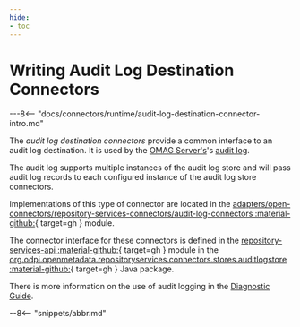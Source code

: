 ```yaml
---
hide:
- toc
---
```


<!-- SPDX-License-Identifier: CC-BY-4.0 -->
<!-- Copyright Contributors to the Egeria project. -->

# Writing Audit Log Destination Connectors

---8<-- "docs/connectors/runtime/audit-log-destination-connector-intro.md"

The *audit log destination connectors* provide a common interface to an audit log destination. It is used by the [OMAG Server's](/egeria-docs/concepts/omag-server)'s [audit log](/egeria-docs/concepts/audit-log).

The audit log supports multiple instances of the audit log store and will pass audit log records to each configured instance of the audit log store connectors.

Implementations of this type of connector are located in the [adapters/open-connectors/repository-services-connectors/audit-log-connectors :material-github:](https://github.com/odpi/egeria/tree/master/open-metadata-implementation/adapters/open-connectors/repository-services-connectors/audit-log-connectors){ target=gh } module.

The connector interface for these connectors is
defined in the [repository-services-api :material-github:](https://github.com/odpi/egeria/tree/master/open-metadata-implementation/repository-services/repository-services-apis){ target=gh } module
in the
[org.odpi.openmetadata.repositoryservices.connectors.stores.auditlogstore :material-github:](https://github.com/odpi/egeria/tree/master/open-metadata-implementation/repository-services/repository-services-apis/src/main/java/org/odpi/openmetadata/repositoryservices/connectors/stores/auditlogstore){ target=gh } Java package.

There is more information on the use of audit logging in the [Diagnostic Guide](/egeria-docs/guides/diagnostic).

--8<-- "snippets/abbr.md"
